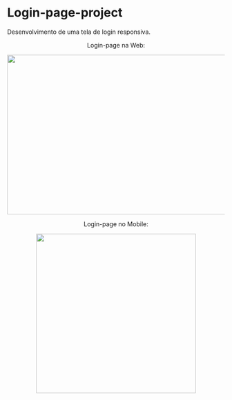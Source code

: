 # Login-page-project

Desenvolvimento de uma tela de login responsiva.

<p align="center">Login-page na Web:</p>
<p align = "center">
  <img src="" width="700px" height="370px">
</p>

<p align="center">Login-page no Mobile:</p>
<p align = "center">
  <img src="" height="370px">
</p>